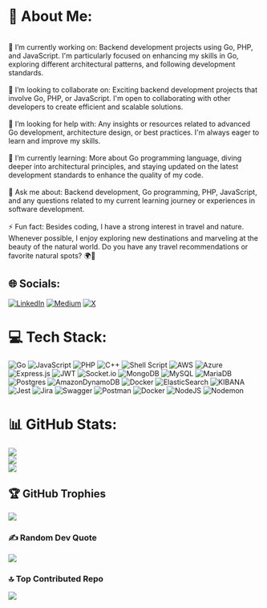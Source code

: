 # 💫 About Me:
<br>🔭 I’m currently working on: Backend development projects using Go, PHP, and JavaScript. I'm particularly focused on enhancing my skills in Go, exploring different architectural patterns, and following development standards.<br><br>👯 I’m looking to collaborate on: Exciting backend development projects that involve Go, PHP, or JavaScript. I'm open to collaborating with other developers to create efficient and scalable solutions.<br><br>🤝 I’m looking for help with: Any insights or resources related to advanced Go development, architecture design, or best practices. I'm always eager to learn and improve my skills.<br><br>🌱 I’m currently learning: More about Go programming language, diving deeper into architectural principles, and staying updated on the latest development standards to enhance the quality of my code.<br><br>💬 Ask me about: Backend development, Go programming, PHP, JavaScript, and any questions related to my current learning journey or experiences in software development.<br><br>⚡ Fun fact: Besides coding, I have a strong interest in travel and nature. Whenever possible, I enjoy exploring new destinations and marveling at the beauty of the natural world. Do you have any travel recommendations or favorite natural spots? 🌍🌳


## 🌐 Socials:
[![LinkedIn](https://img.shields.io/badge/LinkedIn-%230077B5.svg?logo=linkedin&logoColor=white)](https://linkedin.com/in/walacesoares) [![Medium](https://img.shields.io/badge/Medium-12100E?logo=medium&logoColor=white)](https://medium.com/@@walacesoares28) [![X](https://img.shields.io/badge/X-black.svg?logo=X&logoColor=white)](https://x.com/walacesoaress) 

# 💻 Tech Stack:
![Go](https://img.shields.io/badge/go-%2300ADD8.svg?style=plastic&logo=go&logoColor=white) ![JavaScript](https://img.shields.io/badge/javascript-%23323330.svg?style=plastic&logo=javascript&logoColor=%23F7DF1E) ![PHP](https://img.shields.io/badge/php-%23777BB4.svg?style=plastic&logo=php&logoColor=white) ![C++](https://img.shields.io/badge/c++-%2300599C.svg?style=plastic&logo=c%2B%2B&logoColor=white) ![Shell Script](https://img.shields.io/badge/shell_script-%23121011.svg?style=plastic&logo=gnu-bash&logoColor=white) ![AWS](https://img.shields.io/badge/AWS-%23FF9900.svg?style=plastic&logo=amazon-aws&logoColor=white) ![Azure](https://img.shields.io/badge/azure-%230072C6.svg?style=plastic&logo=microsoftazure&logoColor=white) ![Express.js](https://img.shields.io/badge/express.js-%23404d59.svg?style=plastic&logo=express&logoColor=%2361DAFB) ![JWT](https://img.shields.io/badge/JWT-black?style=plastic&logo=JSON%20web%20tokens) ![Socket.io](https://img.shields.io/badge/Socket.io-black?style=plastic&logo=socket.io&badgeColor=010101) ![MongoDB](https://img.shields.io/badge/MongoDB-%234ea94b.svg?style=plastic&logo=mongodb&logoColor=white) ![MySQL](https://img.shields.io/badge/mysql-%2300000f.svg?style=plastic&logo=mysql&logoColor=white) ![MariaDB](https://img.shields.io/badge/MariaDB-003545?style=plastic&logo=mariadb&logoColor=white) ![Postgres](https://img.shields.io/badge/postgres-%23316192.svg?style=plastic&logo=postgresql&logoColor=white) ![AmazonDynamoDB](https://img.shields.io/badge/Amazon%20DynamoDB-4053D6?style=plastic&logo=Amazon%20DynamoDB&logoColor=white) ![Docker](https://img.shields.io/badge/docker-%230db7ed.svg?style=plastic&logo=docker&logoColor=white) ![ElasticSearch](https://img.shields.io/badge/-ElasticSearch-005571?style=plastic&logo=elasticsearch) ![KIBANA](https://img.shields.io/badge/kibana-005571.svg?style=plastic&logo=kibana&logoColor=white&color=%23005571) ![Jest](https://img.shields.io/badge/-jest-%23C21325?style=plastic&logo=jest&logoColor=white) ![Jira](https://img.shields.io/badge/jira-%230A0FFF.svg?style=plastic&logo=jira&logoColor=white) ![Swagger](https://img.shields.io/badge/-Swagger-%23Clojure?style=plastic&logo=swagger&logoColor=white) ![Postman](https://img.shields.io/badge/Postman-FF6C37?style=plastic&logo=postman&logoColor=white) ![Docker](https://img.shields.io/badge/docker-%230db7ed.svg?style=plastic&logo=docker&logoColor=white) ![NodeJS](https://img.shields.io/badge/node.js-6DA55F?style=plastic&logo=node.js&logoColor=white) ![Nodemon](https://img.shields.io/badge/NODEMON-%23323330.svg?style=plastic&logo=nodemon&logoColor=%BBDEAD)
# 📊 GitHub Stats:
![](https://github-readme-stats.vercel.app/api?username=walacesoares&theme=blueberry&hide_border=false&include_all_commits=true&count_private=false)<br/>
![](https://github-readme-streak-stats.herokuapp.com/?user=walacesoares&theme=blueberry&hide_border=false)<br/>
![](https://github-readme-stats.vercel.app/api/top-langs/?username=walacesoares&theme=blueberry&hide_border=false&include_all_commits=true&count_private=false&layout=compact)

###


## 🏆 GitHub Trophies
![](https://github-profile-trophy.vercel.app/?username=walacesoares&theme=discord&no-frame=false&no-bg=false&margin-w=4)

### ✍️ Random Dev Quote
![](https://quotes-github-readme.vercel.app/api?type=horizontal&theme=tokyonight)

### 🔝 Top Contributed Repo
![](https://github-contributor-stats.vercel.app/api?username=walacesoares&limit=5&theme=tokyonight&combine_all_yearly_contributions=true)
